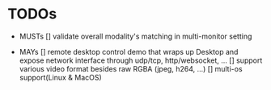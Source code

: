 

# TODOs

- MUSTs
[] validate overall modality's matching in multi-monitor setting

- MAYs
[] remote desktop control demo that wraps up Desktop and expose network interface through udp/tcp, http/websocket, ...
[] support various video format besides raw RGBA (jpeg, h264, ...)
[] multi-os support(Linux & MacOS)